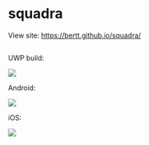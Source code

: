# squadra

View site: https://bertt.github.io/squadra/

##

UWP build:

<img src = "https://build.appcenter.ms/v0.1/apps/cf31ea78-954d-4e04-b244-e7c7771b9f3f/branches/master/badge"></img>

Android:

<img src= "https://build.appcenter.ms/v0.1/apps/fa27e1bd-b67a-4078-b524-4d3e53d3e395/branches/master/badge"/>

iOS:

<img src="https://build.appcenter.ms/v0.1/apps/39abb8e9-2042-46f1-84bb-db2eab7e0bdc/branches/master/badge"/>


